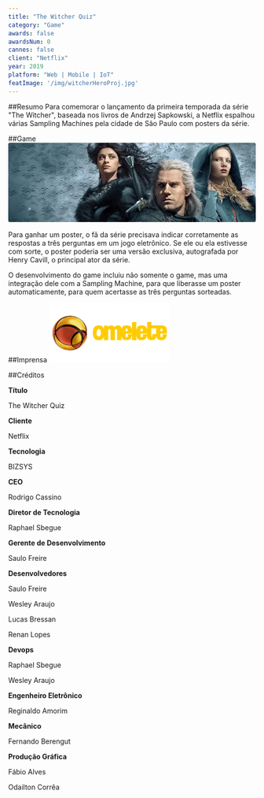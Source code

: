 ```yaml
---
title: "The Witcher Quiz"
category: "Game"
awards: false
awardsNum: 0
cannes: false
client: "Netflix"
year: 2019
platform: "Web | Mobile | IoT"
featImage: '/img/witcherHeroProj.jpg'
---
```

##Resumo
Para comemorar o lançamento da primeira temporada da série "The Witcher", baseada nos livros de Andrzej Sapkowski, a Netflix espalhou várias Sampling Machines pela cidade de São Paulo com posters da série. 

##Game
![](/img/witcher1.jpg)

Para ganhar um poster, o fã da série precisava indicar corretamente as respostas a três perguntas em um jogo eletrônico. Se ele ou ela estivesse com sorte, o poster poderia ser uma versão exclusiva, autografada por Henry Cavill, o principal ator da série.

O desenvolvimento do game incluiu não somente o game, mas uma integração dele com a Sampling Machine, para que liberasse um poster automaticamente, para quem acertasse as três perguntas sorteadas.

##Imprensa
[![UOL](/img/uol.png)](https://entretenimento.uol.com.br/noticias/redacao/2019/12/23/the-witcher-netflix-traz-desafio-para-sp-com-poster-da-serie-como-premio.htm)[![Omelete](/img/omelete.png)](https://www.omelete.com.br/netflix/the-witcher-maquinas-poster-sp) 

##Créditos

**Título**

The Witcher Quiz

**Cliente**

Netflix

**Tecnologia**

BIZSYS

**CEO**

Rodrigo Cassino

**Diretor de Tecnologia**

Raphael Sbegue

**Gerente de Desenvolvimento**

Saulo Freire

**Desenvolvedores**

Saulo Freire

Wesley Araujo

Lucas Bressan

Renan Lopes

**Devops**

Raphael Sbegue

Wesley Araujo

**Engenheiro Eletrônico**

Reginaldo Amorim

**Mecânico**

Fernando Berengut

**Produção Gráfica**

Fábio Alves

Odailton Corrêa